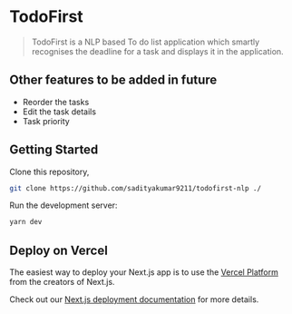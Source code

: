 # TodoFirst

> TodoFirst is a NLP based To do list application which smartly recognises the deadline for a task and displays it in the application.

## Other features to be added in future
 - Reorder the tasks
 - Edit the task details
 - Task priority

## Getting Started
Clone this repository, 
```bash
git clone https://github.com/sadityakumar9211/todofirst-nlp ./ 
```

Run the development server:

```bash
yarn dev
```

## Deploy on Vercel

The easiest way to deploy your Next.js app is to use the [Vercel Platform](https://vercel.com/new?utm_medium=default-template&filter=next.js&utm_source=create-next-app&utm_campaign=create-next-app-readme) from the creators of Next.js.

Check out our [Next.js deployment documentation](https://nextjs.org/docs/deployment) for more details.

